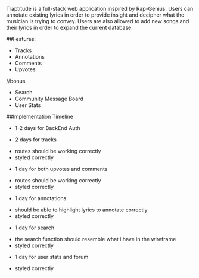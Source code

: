 Traptitude is a full-stack web application inspired by Rap-Genius. Users can annotate existing lyrics in order to provide insight and decipher what the musician is trying to convey. Users are also allowed to add new songs and their lyrics in order to expand the current database.

##Features:
  - Tracks
  - Annotations
  - Comments
  - Upvotes

  //bonus
  - Search
  - Community Message Board
  - User Stats


##Implementation Timeline
  - 1-2 days for BackEnd Auth

  - 2 days for tracks
  + routes should be working correctly
  + styled correctly

  - 1 day for both upvotes and comments  
  + routes should be working correctly
  + styled correctly

  - 1 day for annotations
  + should be able to highlight lyrics to annotate correctly
  + styled correctly

  - 1 day for search
  + the search function should resemble what i have in the wireframe
  + styled correctly

  - 1 day for user stats and forum  
  + styled correctly
